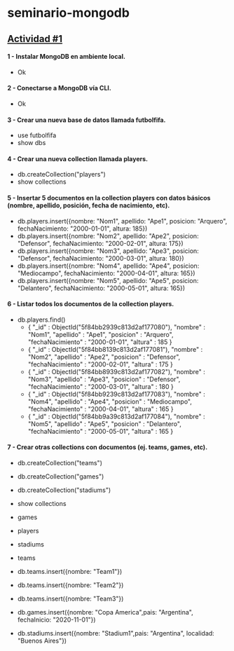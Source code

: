 # seminario-mongodb

## [Actividad #1](actividad1.md)

#### 1 - Instalar MongoDB en ambiente local.
* Ok

#### 2 - Conectarse a MongoDB vía CLI.
* Ok

#### 3 - Crear una nueva base de datos llamada futbolfifa.
* use futbolfifa
* show dbs

#### 4 - Crear una nueva collection llamada players.
* db.createCollection("players")
* show collections

#### 5 - Insertar 5 documentos en la collection players con datos básicos (nombre, apellido, posición, fecha de nacimiento, etc).
* db.players.insert({nombre: "Nom1", apellido: "Ape1", posicion: "Arquero", fechaNacimiento: "2000-01-01", altura: 185})
* db.players.insert({nombre: "Nom2", apellido: "Ape2", posicion: "Defensor", fechaNacimiento: "2000-02-01", altura: 175})
* db.players.insert({nombre: "Nom3", apellido: "Ape3", posicion: "Defensor", fechaNacimiento: "2000-03-01", altura: 180})
* db.players.insert({nombre: "Nom4", apellido: "Ape4", posicion: "Mediocampo", fechaNacimiento: "2000-04-01", altura: 165})
* db.players.insert({nombre: "Nom5", apellido: "Ape5", posicion: "Delantero", fechaNacimiento: "2000-05-01", altura: 165})

#### 6 - Listar todos los documentos de la collection players.
* db.players.find()
   * { "_id" : ObjectId("5f84bb2939c813d2af177080"), "nombre" : "Nom1", "apellido" : "Ape1", "posicion" : "Arquero", "fechaNacimiento" : "2000-01-01", "altura" : 185 }
   * { "_id" : ObjectId("5f84bb8139c813d2af177081"), "nombre" : "Nom2", "apellido" : "Ape2", "posicion" : "Defensor", "fechaNacimiento" : "2000-02-01", "altura" : 175 }
   * { "_id" : ObjectId("5f84bb8939c813d2af177082"), "nombre" : "Nom3", "apellido" : "Ape3", "posicion" : "Defensor", "fechaNacimiento" : "2000-03-01", "altura" : 180 }
   * { "_id" : ObjectId("5f84bb9239c813d2af177083"), "nombre" : "Nom4", "apellido" : "Ape4", "posicion" : "Mediocampo", "fechaNacimiento" : "2000-04-01", "altura" : 165 }
   * { "_id" : ObjectId("5f84bb9a39c813d2af177084"), "nombre" : "Nom5", "apellido" : "Ape5", "posicion" : "Delantero", "fechaNacimiento" : "2000-05-01", "altura" : 165 }

#### 7 - Crear otras collections con documentos (ej. teams, games, etc).
* db.createCollection("teams")
* db.createCollection("games")
* db.createCollection("stadiums")
* show collections
 * games
 * players
 * stadiums
 * teams

* db.teams.insert({nombre: "Team1"})
* db.teams.insert({nombre: "Team2"})
* db.teams.insert({nombre: "Team3"})
* db.games.insert({nombre: "Copa America",pais: "Argentina", fechaInicio: "2020-11-01"})
* db.stadiums.insert({nombre: "Stadium1",pais: "Argentina", localidad: "Buenos Aires"})
    
